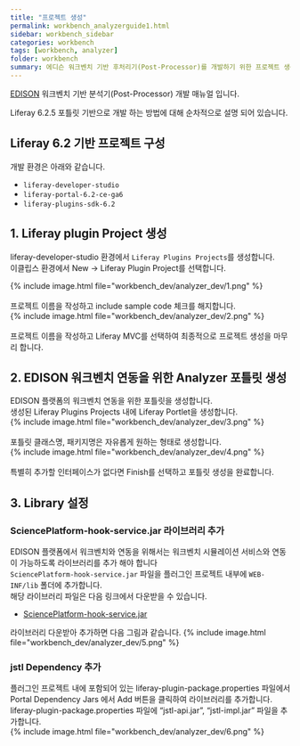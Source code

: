 ```yaml
---
title: "프로젝트 생성"
permalink: workbench_analyzerguide1.html
sidebar: workbench_sidebar
categories: workbench
tags: [workbench, analyzer]
folder: workbench
summary: 에디슨 워크벤치 기반 후처리기(Post-Processor)를 개발하기 위한 프로젝트 생성 및 기본 설정에 대한 매뉴얼
---
```


[EDISON](https://edison.re.kr) 워크벤치 기반 분석기(Post-Processor) 개발 매뉴얼 입니다.

Liferay 6.2.5 포틀릿 기반으로 개발 하는 방법에 대해 순차적으로 설명 되어 있습니다.


## Liferay 6.2 기반 프로젝트 구성
개발 환경은 아래와 같습니다.

- `liferay-developer-studio`
- `liferay-portal-6.2-ce-ga6`
- `liferay-plugins-sdk-6.2`




## 1. Liferay plugin Project  생성
liferay-developer-studio 환경에서 `Liferay Plugins Projects`를 생성합니다.
<br>이클립스 환경에서 New -> Liferay Plugin Project를 선택합니다.<br>

{% include image.html file="workbench_dev/analyzer_dev/1.png" %}
<br><br>프로젝트 이름을 작성하고 include sample code 체크를 해지합니다.<br>
{% include image.html file="workbench_dev/analyzer_dev/2.png" %}
<br><br>프로젝트 이름을 작성하고 Liferay MVC를 선택하여 최종적으로 프로젝트 생성을 마무리 합니다.<br>

## 2. EDISON 워크벤치 연동을 위한 Analyzer 포틀릿 생성
EDISON 플랫폼의 워크벤치 연동을 위한 포틀릿을 생성합니다.
<br>생성된 Liferay Plugins Projects 내에 Liferay Portlet을 생성합니다.<br>
{% include image.html file="workbench_dev/analyzer_dev/3.png" %}
<br><br>포틀릿 클래스명, 패키지명은 자유롭게 원하는 형태로 생성합니다.<br>
{% include image.html file="workbench_dev/analyzer_dev/4.png" %}
<br><br>특별히 추가할 인터페이스가 없다면 Finish를 선택하고 포틀릿 생성을 완료합니다.


## 3. Library 설정
### SciencePlatform-hook-service.jar 라이브러리 추가 
EDISON 플랫폼에서 워크벤치와 연동을 위해서는 워크벤치 시뮬레이션 서비스와 연동이 가능하도록 라이브러리를 추가 해야 합니다 <br>
`SciencePlatform-hook-service.jar` 파일을 플러그인 프로젝트 내부에 `WEB-INF/lib` 폴더에 추가합니다.<br>
해당 라이브러리 파일은 다음 링크에서 다운받을 수 있습니다.<br>

- [SciencePlatform-hook-service.jar](OSPLibrary/SciencePlatform-hook-service.jar)

라이브러리 다운받아 추가하면 다음 그림과 같습니다.
{% include image.html file="workbench_dev/analyzer_dev/5.png" %}<br>

### jstl Dependency 추가
플러그인 프로젝트 내에 포함되어 있는 liferay-plugin-package.properties 파일에서 Portal Dependency Jars 에서 Add 버튼을 클릭하여 라이브러리를 추가합니다.<br>
liferay-plugin-package.properties 파일에 “jstl-api.jar”, “jstl-impl.jar” 파일을 추가합니다. <br>
{% include image.html file="workbench_dev/analyzer_dev/6.png" %}<br>

